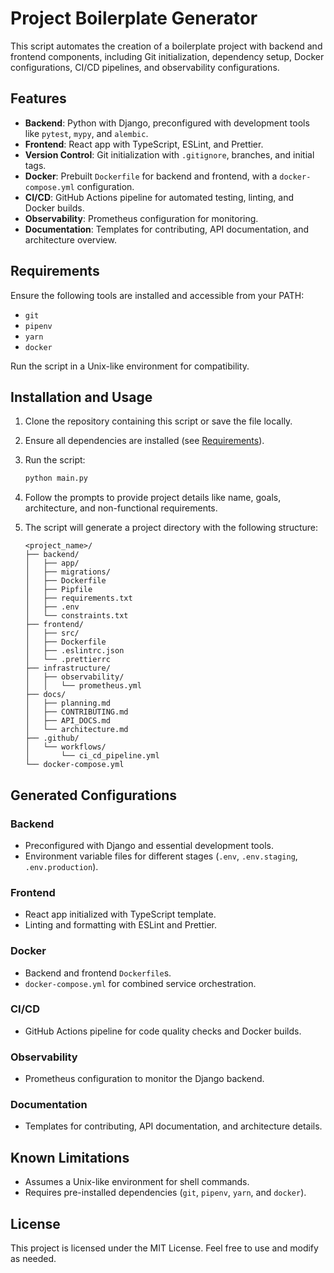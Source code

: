 # Project Boilerplate Generator

This script automates the creation of a boilerplate project with backend and frontend components, including Git initialization, dependency setup, Docker configurations, CI/CD pipelines, and observability configurations.

## Features

- **Backend**: Python with Django, preconfigured with development tools like `pytest`, `mypy`, and `alembic`.
- **Frontend**: React app with TypeScript, ESLint, and Prettier.
- **Version Control**: Git initialization with `.gitignore`, branches, and initial tags.
- **Docker**: Prebuilt `Dockerfile` for backend and frontend, with a `docker-compose.yml` configuration.
- **CI/CD**: GitHub Actions pipeline for automated testing, linting, and Docker builds.
- **Observability**: Prometheus configuration for monitoring.
- **Documentation**: Templates for contributing, API documentation, and architecture overview.

## Requirements

Ensure the following tools are installed and accessible from your PATH:

- `git`
- `pipenv`
- `yarn`
- `docker`

Run the script in a Unix-like environment for compatibility.

## Installation and Usage

1. Clone the repository containing this script or save the file locally.
2. Ensure all dependencies are installed (see [Requirements](#requirements)).
3. Run the script:

    ```bash
    python main.py
    ```

4. Follow the prompts to provide project details like name, goals, architecture, and non-functional requirements.
5. The script will generate a project directory with the following structure:

    ```
    <project_name>/
    ├── backend/
    │   ├── app/
    │   ├── migrations/
    │   ├── Dockerfile
    │   ├── Pipfile
    │   ├── requirements.txt
    │   ├── .env
    │   └── constraints.txt
    ├── frontend/
    │   ├── src/
    │   ├── Dockerfile
    │   ├── .eslintrc.json
    │   └── .prettierrc
    ├── infrastructure/
    │   ├── observability/
    │   │   └── prometheus.yml
    ├── docs/
    │   ├── planning.md
    │   ├── CONTRIBUTING.md
    │   ├── API_DOCS.md
    │   └── architecture.md
    ├── .github/
    │   └── workflows/
    │       └── ci_cd_pipeline.yml
    └── docker-compose.yml
    ```

## Generated Configurations

### Backend

- Preconfigured with Django and essential development tools.
- Environment variable files for different stages (`.env`, `.env.staging`, `.env.production`).

### Frontend

- React app initialized with TypeScript template.
- Linting and formatting with ESLint and Prettier.

### Docker

- Backend and frontend `Dockerfile`s.
- `docker-compose.yml` for combined service orchestration.

### CI/CD

- GitHub Actions pipeline for code quality checks and Docker builds.

### Observability

- Prometheus configuration to monitor the Django backend.

### Documentation

- Templates for contributing, API documentation, and architecture details.

## Known Limitations

- Assumes a Unix-like environment for shell commands.
- Requires pre-installed dependencies (`git`, `pipenv`, `yarn`, and `docker`).

## License

This project is licensed under the MIT License. Feel free to use and modify as needed.
